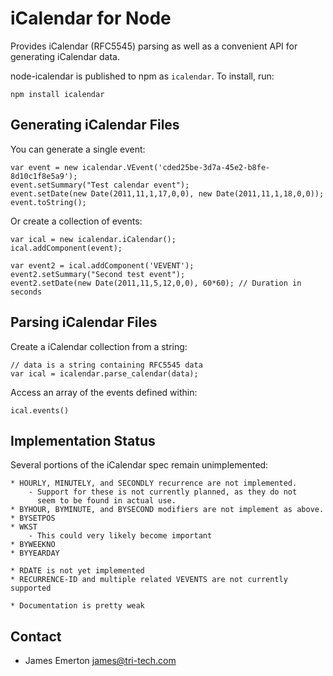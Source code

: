 iCalendar for Node
==================

Provides iCalendar (RFC5545) parsing as well as a convenient API for generating iCalendar data.

node-icalendar is published to npm as `icalendar`. To install, run:
```
npm install icalendar
```


Generating iCalendar Files
--------------------------

You can generate a single event:

    var event = new icalendar.VEvent('cded25be-3d7a-45e2-b8fe-8d10c1f8e5a9');
    event.setSummary("Test calendar event");
    event.setDate(new Date(2011,11,1,17,0,0), new Date(2011,11,1,18,0,0));
    event.toString();


Or create a collection of events:

    var ical = new icalendar.iCalendar();
    ical.addComponent(event);

    var event2 = ical.addComponent('VEVENT');
    event2.setSummary("Second test event");
    event2.setDate(new Date(2011,11,5,12,0,0), 60*60); // Duration in seconds


Parsing iCalendar Files
-----------------------

Create a iCalendar collection from a string:

    // data is a string containing RFC5545 data
    var ical = icalendar.parse_calendar(data);

Access an array of the events defined within:

    ical.events()


Implementation Status
---------------------

Several portions of the iCalendar spec remain unimplemented:

    * HOURLY, MINUTELY, and SECONDLY recurrence are not implemented.
        - Support for these is not currently planned, as they do not
          seem to be found in actual use.
    * BYHOUR, BYMINUTE, and BYSECOND modifiers are not implement as above.
    * BYSETPOS
    * WKST
        - This could very likely become important
    * BYWEEKNO
    * BYYEARDAY

    * RDATE is not yet implemented
    * RECURRENCE-ID and multiple related VEVENTS are not currently supported

    * Documentation is pretty weak


Contact
-------

 * James Emerton <james@tri-tech.com>
